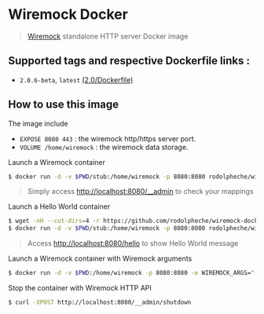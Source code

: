 # Wiremock Docker

> [Wiremock](http://wiremock.org) standalone HTTP server Docker image

## Supported tags and respective Dockerfile links :

- `2.0.6-beta`, `latest` [(2.0/Dockerfile)](https://github.com/rodolpheche/wiremock-docker/blob/2.0.6-beta/Dockerfile)

## How to use this image

The image include 

- `EXPOSE 8080 443` : the wiremock http/https server port.
- `VOLUME /home/wiremock` : the wiremock data storage.

Launch a Wiremock container

```sh
$ docker run -d -v $PWD/stub:/home/wiremock -p 8080:8080 rodolpheche/wiremock
```

> Simply access [http://localhost:8080/__admin](http://localhost:8080/__admin) to check your mappings

Launch a Hello World container

```sh
$ wget -nH --cut-dirs=4 -r https://github.com/rodolpheche/wiremock-docker/tree/master/stub
$ docker run -d -v $PWD/stub:/home/wiremock -p 8080:8080 rodolpheche/wiremock
```

> Access [http://localhost:8080/hello](http://localhost:8080/hello) to show Hello World message

Launch a Wiremock container with Wiremock arguments

```sh
$ docker run -d -v $PWD:/home/wiremock -p 8080:8080 -e WIREMOCK_ARGS="--verbose" rodolpheche/wiremock
```

Stop the container with Wiremock HTTP API

```sh
$ curl -XPOST http://localhost:8080/__admin/shutdown
```
